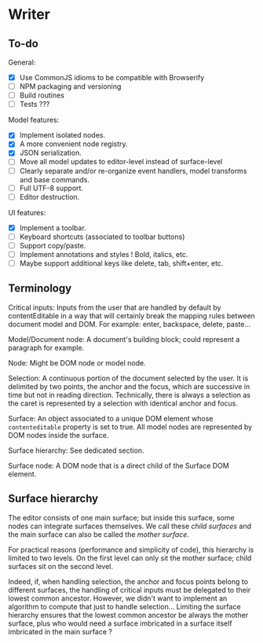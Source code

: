 # Writer

## To-do

General:
- [x] Use CommonJS idioms to be compatible with Browserify
- [ ] NPM packaging and versioning
- [ ] Build routines
- [ ] Tests ???

Model features:
- [x] Implement isolated nodes.
- [x] A more convenient node registry.
- [x] JSON serialization.
- [ ] Move all model updates to editor-level instead of surface-level
- [ ] Clearly separate and/or re-organize event handlers, model transforms and
  base commands.
- [ ] Full UTF-8 support.
- [ ] Editor destruction.

UI features:
- [x] Implement a toolbar.
- [ ] Keyboard shortcuts (associated to toolbar buttons)
- [ ] Support copy/paste.
- [ ] Implement annotations and styles ! Bold, italics, etc.
- [ ] Maybe support additional keys like delete, tab, shift+enter, etc.

## Terminology

Critical inputs: Inputs from the user that are handled by default by contentEditable in a way that will certainly break the mapping rules between document model and DOM. For example: enter, backspace, delete, paste…

Model/Document node: A document's building block; could represent a paragraph for example.

Node: Might be DOM node or model node.

Selection: A continuous portion of the document selected by the user. It is delimited by two points, the anchor and the focus, which are successive in time but not in reading direction. Technically, there is always a selection as the caret is represented by a selection with identical anchor and focus.

Surface: An object associated to a unique DOM element whose `contenteditable` property is set to true. All model nodes are represented by DOM nodes inside the surface.

Surface hierarchy: See dedicated section.

Surface node: A DOM node that is a direct child of the Surface DOM element.

## Surface hierarchy

The editor consists of one main surface; but inside this surface, some nodes can integrate surfaces themselves. We call these *child surfaces* and the main surface can also be called the *mother surface*.

For practical reasons (performance and simplicity of code), this hierarchy is limited to two levels. On the first level can only sit the mother surface; child surfaces sit on the second level.

Indeed, if, when handling selection, the anchor and focus points belong to different surfaces, the handling of critical inputs must be delegated to their lowest common ancestor. However, we didn't want to implement an algorithm to compute that just to handle selection… Limiting the surface hierarchy ensures that the lowest common ancestor be always the mother surface, plus who would need a surface imbricated in a surface itself imbricated in the main surface ?
